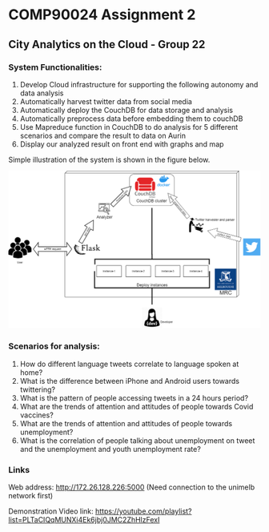 # COMP90024 Assignment 2

## City Analytics on the Cloud - Group 22

### System Functionalities:

1. Develop Cloud infrastructure for supporting the following autonomy and data analysis
2. Automatically harvest twitter data from social media
3. Automatically deploy the CouchDB for data storage and analysis
4. Automatically preprocess data before embedding them to couchDB
5. Use Mapreduce function in CouchDB to do analysis for 5 different scenarios and compare the result to data on Aurin
6. Display our analyzed result on front end with graphs and map

Simple illustration of the system is shown in the figure below.

![system_description](Document/system_description.png)

### Scenarios for analysis:

1. How do different language tweets correlate to language spoken at home?
2. What is the difference between iPhone and Android users towards twittering?
3. What is the pattern of people accessing tweets in a 24 hours period?
4. What are the trends of attention and attitudes of people towards Covid vaccines?
5. What are the trends of attention and attitudes of people towards unemployment? 
6. What is the correlation of people talking about unemployment on tweet and the unemployment and youth unemployment rate?


### Links

Web address: http://172.26.128.226:5000 (Need connection to the unimelb network first)

Demonstration Video link: https://youtube.com/playlist?list=PLTaCIQqMUNXi4Ek6jbj0JMC2ZhHlzFexI
